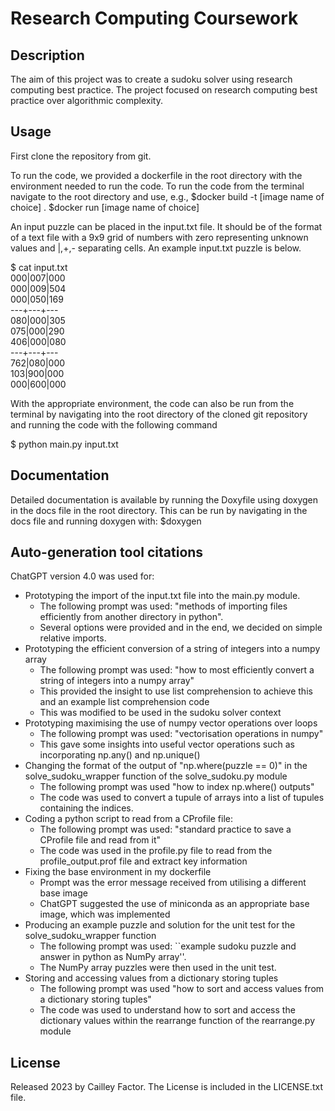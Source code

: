 # Research Computing Coursework
## Description
The aim of this project was to create a sudoku solver using research computing best practice.
The project focused on research computing best practice over algorithmic complexity.

## Usage
First clone the repository from git.

To run the code, we provided a dockerfile in the root directory with the environment needed to run the code.
To run the code from the terminal navigate to the root directory and use, e.g.,
$docker build -t [image name of choice] .
$docker run [image name of choice]

An input puzzle can be placed in the input.txt file. It should be of the format of a text file with a 9x9 grid of
numbers with zero representing unknown values and |,+,- separating cells.
An example input.txt puzzle is below.

$ cat input.txt\
000|007|000\
000|009|504\
000|050|169\
---+---+---\
080|000|305\
075|000|290\
406|000|080\
---+---+---\
762|080|000\
103|900|000\
000|600|000

With the appropriate environment, the code can also be run from the terminal
by navigating into the root directory of the cloned git repository and running the code with the following command

$ python main.py input.txt

## Documentation
Detailed documentation is available by running the Doxyfile using doxygen in the docs file in the root directory.
This can be run by navigating in the docs file and running doxygen with:
$doxygen

## Auto-generation tool citations
ChatGPT version 4.0 was used for:
- Prototyping the import of the input.txt file into the main.py module.
  - The following prompt was used: "methods of importing files efficiently from another directory in python".
  - Several options were provided and in the end, we decided on simple relative imports.
- Prototyping the efficient conversion of a string of integers into a numpy array
  - The following prompt was used: "how to most efficiently convert a string of integers into a numpy array"
  - This provided the insight to use list comprehension to achieve this and an example list comprehension code
  - This was modified to be used in the sudoku solver context
- Prototyping maximising the use of numpy vector operations over loops
  - The following prompt was used: "vectorisation operations in numpy"
  - This gave some insights into useful vector operations such as incorporating np.any() and np.unique()
- Changing the format of the output of "np.where(puzzle == 0)" in the solve_sudoku_wrapper function of the solve_sudoku.py module
  - The following prompt was used "how to index np.where() outputs"
  - The code was used to convert a tupule of arrays into a list of tupules containing the indices.
- Coding a python script to read from a CProfile file:
  - The following prompt was used: "standard practice to save a CProfile file and read from it"
  - The code was used in the profile.py file to read from the profile_output.prof file and extract key information
- Fixing the base environment in my dockerfile
  - Prompt was the error message received from utilising a different base image
  - ChatGPT suggested the use of miniconda as an appropriate base image, which was implemented
- Producing an example puzzle and solution for the unit test for the solve\_sudoku\_wrapper function
  - The following prompt was used: ``example sudoku puzzle and answer in python as NumPy array''.
  - The NumPy array puzzles were then used in the unit test.
- Storing and accessing values from a dictionary storing tuples
  - The following prompt was used "how to sort and access values from a dictionary storing tuples"
  - The code was used to understand how to sort and access the dictionary values within the rearrange function of the rearrange.py module

## License
Released 2023 by Cailley Factor.
The License is included in the LICENSE.txt file.
